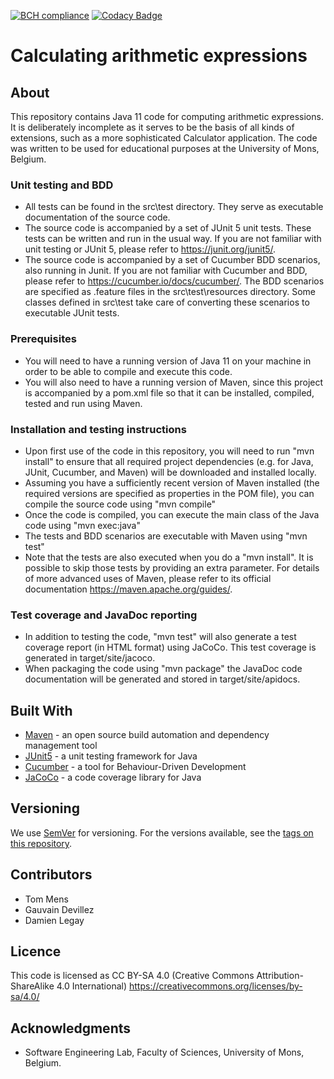 [![BCH compliance](https://bettercodehub.com/edge/badge/tommens/calculator-cucumber?branch=master)](https://bettercodehub.com/)
[![Codacy Badge](https://app.codacy.com/project/badge/Grade/6856a0f94d25446ca346cbc15a701d43)](https://www.codacy.com/gh/tommens/calculator-cucumber/dashboard?utm_source=github.com&amp;utm_medium=referral&amp;utm_content=tommens/calculator-cucumber&amp;utm_campaign=Badge_Grade)

# Calculating arithmetic expressions

## About

This repository contains Java 11 code for computing arithmetic expressions. It is deliberately incomplete as it serves to be the basis of all kinds of extensions, such as a more sophisticated Calculator application. The code was written to be used for educational purposes at the University of Mons, Belgium.


### Unit testing and BDD

*  All tests can be found in the src\test directory. They serve as executable documentation of the source code.
*  The source code is accompanied by a set of JUnit 5 unit tests. These tests can be written and run in the usual way. If you are not familiar with unit testing or JUnit 5, please refer to https://junit.org/junit5/.
*  The source code is accompanied by a set of Cucumber BDD scenarios, also running in Junit. If you are not familiar with Cucumber and BDD, please refer to https://cucumber.io/docs/cucumber/.
The BDD scenarios are specified as .feature files in the src\test\resources directory. Some classes defined in src\test take care of converting these scenarios to executable JUnit tests.

### Prerequisites

*  You will need to have a running version of Java 11 on your machine in order to be able to compile and execute this code.
*  You will also need to have a running version of Maven, since this project is accompanied by a pom.xml file so that it can be installed, compiled, tested and run using Maven.

### Installation and testing instructions

*  Upon first use of the code in this repository, you will need to run "mvn install" to ensure that all required project dependencies (e.g. for Java, JUnit, Cucumber, and Maven) will be downloaded and installed locally.
*  Assuming you have a sufficiently recent version of Maven installed (the required versions are specified as properties in the POM file), you can compile the source code using "mvn compile"
*  Once the code is compiled, you can execute the main class of the Java code using "mvn exec:java" 
*  The tests and BDD scenarios are executable with Maven using "mvn test"
*  Note that the tests are also executed when you do a "mvn install". It is possible to skip those tests by providing an extra parameter. For details of more advanced uses of Maven, please refer to its official documentation https://maven.apache.org/guides/.

### Test coverage and JavaDoc reporting

*  In addition to testing the code, "mvn test" will also generate a test coverage report (in HTML format) using JaCoCo. This test coverage is generated in target/site/jacoco.
*  When packaging the code using "mvn package" the JavaDoc code documentation will be generated and stored in target/site/apidocs.

## Built With

*  [Maven](https://maven.apache.org/) - an open source build automation and dependency management tool
*  [JUnit5](https://junit.org/junit5/) - a unit testing framework for Java
*  [Cucumber](https://cucumber.io/docs/cucumber/) - a tool for Behaviour-Driven Development
*  [JaCoCo](https://www.jacoco.org) - a code coverage library for Java

## Versioning

We use [SemVer](http://semver.org/) for versioning. For the versions available, see the [tags on this repository](https://github.com/tommens/calculator-cucumber/tags). 

## Contributors

* Tom Mens
* Gauvain Devillez
* Damien Legay 

## Licence

This code is licensed as CC BY-SA 4.0 (Creative Commons Attribution-ShareAlike 4.0 International)
https://creativecommons.org/licenses/by-sa/4.0/

## Acknowledgments

* Software Engineering Lab, Faculty of Sciences, University of Mons, Belgium.
